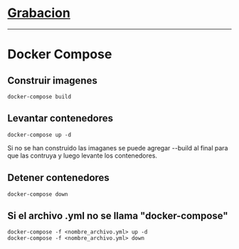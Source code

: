 # [Grabacion](https://drive.google.com/file/d/1KZ507UlwDO3VBZpZCUxu3vH1zZ2ihooK/view?usp=sharing)

-----------
# Docker Compose

## Construir imagenes

```
docker-compose build
```

## Levantar contenedores

```
docker-compose up -d
```
Si no se han construido las imaganes se puede agregar --build al final para que las contruya y luego levante los contenedores.

## Detener contenedores

```
docker-compose down
```

## Si el archivo .yml no se llama "docker-compose"

```
docker-compose -f <nombre_archivo.yml> up -d
docker-compose -f <nombre_archivo.yml> down
```
